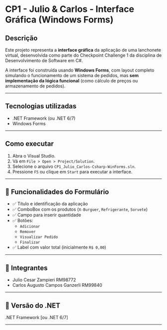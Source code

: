 # CP1 - Julio & Carlos - Interface Gráfica (Windows Forms)

##  Descrição
Este projeto representa a **interface gráfica** da aplicação de uma lanchonete virtual, desenvolvida como parte do Checkpoint Challenge 1 da disciplina de Desenvolvimento de Software em C#.

A interface foi construída usando **Windows Forms**, com layout completo simulando o funcionamento de um sistema de pedidos, mas **sem implementação da lógica funcional** (como cálculo de preços ou armazenamento de pedidos).

---

##  Tecnologias utilizadas
- .NET Framework (ou .NET 6/7)
- Windows Forms

---

##  Como executar
1. Abra o Visual Studio.
2. Vá em `File > Open > Project/Solution`.
3. Selecione o arquivo `CP1_Julio_Carlos-Csharp-WinForms.sln`.
4. Pressione `F5` ou clique em `Start` para executar a interface.

---

## 🧩 Funcionalidades do Formulário
- ✅ Título e identificação da aplicação
- ✅ ComboBox com os produtos (`X-Burguer`, `Refrigerante`, `Sorvete`)
- ✅ Campo para inserir quantidade
- ✅ Botões:
  - `Adicionar`
  - `Remover`
  - `Visualizar Pedido`
  - `Finalizar`
- ✅ Label com valor total (inicialmente `R$ 0,00`)


---

## 👥 Integrantes
- Julio Cesar Zampieri RM98772
- Carlos Augusto Campos Ganzerli RM99840

---

## 🧪 Versão do .NET
.NET Framework [ou .NET 6/7] 

---
